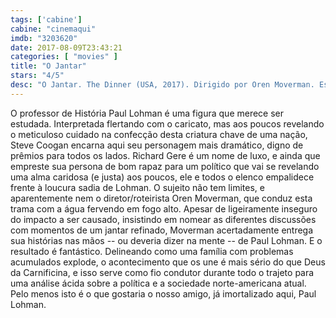 ```yaml
---
tags: ['cabine']
cabine: "cinemaqui"
imdb: "3203620"
date: 2017-08-09T23:43:21
categories: [ "movies" ]
title: "O Jantar"
stars: "4/5"
desc: "O Jantar. The Dinner (USA, 2017). Dirigido por Oren Moverman. Escrito por Oren Moverman, Herman Koch. Com Michael Chernus (Dylan Heinz), Taylor Rae Almonte (Kamryn Velez), Steve Coogan (Paul Lohman), Charlie Plummer (Michael Lohman), Seamus Davey-Fitzpatrick (Rick Lohman), Miles J. Harvey (Beau Lohman), Laura Hajek (Anna), Laura Linney (Claire Lohman), Richard Gere (Stan Lohman)."
---
```

O professor de História Paul Lohman é uma figura que merece ser estudada. Interpretada flertando com o caricato, mas aos poucos revelando o meticuloso cuidado na confecção desta criatura chave de uma nação, Steve Coogan encarna aqui seu personagem mais dramático, digno de prêmios para todos os lados. Richard Gere é um nome de luxo, e ainda que empreste sua persona de bom rapaz para um político que vai se revelando uma alma caridosa (e justa) aos poucos, ele e todos o elenco empalidece frente à loucura sadia de Lohman. O sujeito não tem limites, e aparentemente nem o diretor/roteirista Oren Moverman, que conduz esta trama com a água fervendo em fogo alto. Apesar de ligeiramente inseguro do impacto a ser causado, insistindo em nomear as diferentes discussões com momentos de um jantar refinado, Moverman acertadamente entrega sua histórias nas mãos -- ou deveria dizer na mente -- de Paul Lohman. E o resultado é fantástico. Delineando como uma família com problemas acumulados explode, o acontecimento que os une é mais sério do que Deus da Carnificina, e isso serve como fio condutor durante todo o trajeto para uma análise ácida sobre a política e a sociedade norte-americana atual. Pelo menos isto é o que gostaria o nosso amigo, já imortalizado aqui, Paul Lohman.
